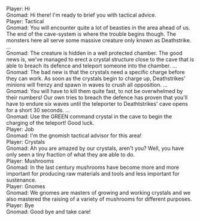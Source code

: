 Player: Hi  
Gnomad: Hi there! I'm ready to brief you with tactical advice.  
Player: Tactical  
Gnomad: You will encounter quite a lot of beasties in the area ahead of us. The end of the cave-system is where the trouble begins though. The monsters here all serve some massive creature only known as Deathstrike. ...  
Gnomad: The creature is hidden in a well protected chamber. The good news is, we've managed to erect a crystal structure close to the cave that is able to breach its defence and teleport someone into the chamber. ...  
Gnomad: The bad new is that the crystals need a specific charge before they can work. As soon as the crystals begin to charge up, Deathstrikes' minions will frenzy and spawn in waves to crush all opposition. ...  
Gnomad: You will have to kill them quite fast, to not be overwhelmed by their numbers! Our own tries to breach the defence has proven that you'll have to endure six waves until the teleporter to Deathtstrikes' cave opens for a short 30 seconds. ...  
Gnomad: Use the GREEN command crystal in the cave to begin the charging of the teleport! Good luck.  
Player: Job  
Gnomad: I'm the gnomish tactical advisor for this area!  
Player: Crystals  
Gnomad: Ah you are amazed by our crystals, aren't you? Well, you have only seen a tiny fraction of what they are able to do.  
Player: Mushrooms  
Gnomad: In the last century mushrooms have become more and more important for producing raw materials and tools and less important for sustenance.  
Player: Gnomes  
Gnomad: We gnomes are masters of growing and working crystals and we also mastered the raising of a variety of mushrooms for different purposes.  
Player: Bye  
Gnomad: Good bye and take care!  
